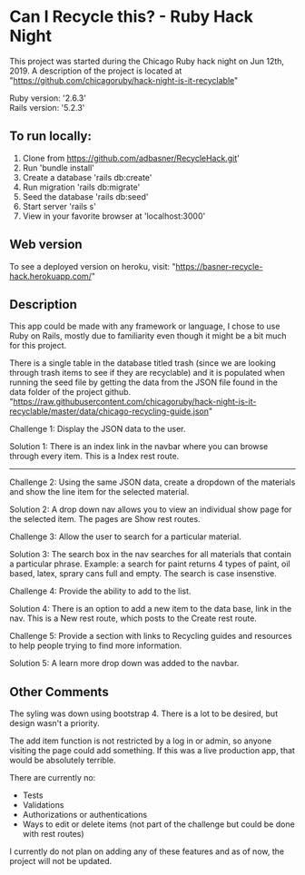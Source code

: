 # Can I Recycle this? - Ruby Hack Night

This project was started during the Chicago Ruby hack night on Jun 12th, 2019. A description of the project is located at "https://github.com/chicagoruby/hack-night-is-it-recyclable"

Ruby version: '2.6.3'  
Rails version: '5.2.3'

## To run locally:

1. Clone from https://github.com/adbasner/RecycleHack.git'
2. Run 'bundle install'
3. Create a database 'rails db:create'
4. Run migration 'rails db:migrate'
5. Seed the database 'rails db:seed'
6. Start server 'rails s'
7. View in your favorite browser at 'localhost:3000'

## Web version

To see a deployed version on heroku, visit:
"https://basner-recycle-hack.herokuapp.com/"

## Description

This app could be made with any framework or language, I chose to use Ruby on Rails, mostly due to familiarity even though it might be a bit much for this project.

There is a single table in the database titled trash (since we are looking through trash items to see if they are recyclable) and it is populated when running the seed file by getting the data from the JSON file found in the data folder of the project github. "https://raw.githubusercontent.com/chicagoruby/hack-night-is-it-recyclable/master/data/chicago-recycling-guide.json"

Challenge 1: Display the JSON data to the user.  

Solution 1: There is an index link in the navbar where you can browse through every item.  This is a Index rest route.
___
Challenge 2: Using the same JSON data, create a dropdown of the materials and show the line item for the selected material.  
  
Solution 2: A drop down nav allows you to view an individual show page for the selected item. The pages are Show rest routes.  
  
Challenge 3: Allow the user to search for a particular material.   
  
Solution 3: The search box in the nav searches for all materials that contain a particular phrase.  Example: a search for paint returns 4 types of paint, oil based, latex, sprary cans full and empty. The search is case insenstive.  
  
Challenge 4: Provide the ability to add to the list.     
  
Solution 4: There is an option to add a new item to the data base, link in the nav.  This is a New rest route, which posts to the Create rest route.  
  
Challenge 5: Provide a section with links to Recycling guides and resources to help people trying to find more information.  

Solution 5: A learn more drop down was added to the navbar.  
  

## Other Comments
The syling was down using bootstrap 4. There is a lot to be desired, but design wasn't a priority.

The add item function is not restricted by a log in or admin, so anyone visiting the page could add something.  If this was a live production app, that would be absolutely terrible.

There are currently no:
* Tests
* Validations
* Authorizations or authentications
* Ways to edit or delete items (not part of the challenge but could be done with rest routes)

I currently do not plan on adding any of these features and as of now, the project will not be updated.